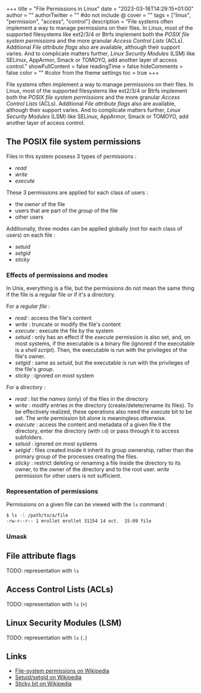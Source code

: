 +++
title = "File Permissions in Linux"
date = "2023-03-18T14:29:15+01:00"
author = ""
authorTwitter = "" #do not include @
cover = ""
tags = ["linux", "permission", "access", "control"]
description = "File systems often implement a way to manage permissions on their files. In Linux, most of the supported filesystems like ext2/3/4 or Btrfs implement both the *POSIX file system permissions* and the more granular *Access Control Lists* (ACLs). Additional *File attribute flags* also are available, although their support varies. And to complicate matters further, *Linux Security Modules* (LSM) like SELinux, AppArmor, Smack or TOMOYO, add another layer of access control."
showFullContent = false
readingTime = false
hideComments = false
color = "" #color from the theme settings
toc = true
+++

File systems often implement a way to manage permissions on their files. In Linux, most of
the supported filesystems like ext2/3/4 or Btrfs implement both the *POSIX file system permissions*
and the more granular *Access Control Lists* (ACLs). Additional *File attribute flags*
also are available, although their support varies. And to complicate matters further, *Linux 
Security Modules* (LSM) like SELinux, AppArmor, Smack or TOMOYO, add another layer of
access control.

## The POSIX file system permissions
Files in this system possess 3 types of permissions :
 - *read*
 - *write*
 - *execute*

These 3 permissions are applied for each class of users :
 - the *owner* of the file
 - users that are part of the *group* of the file
 - other users

Additionally, three modes can be applied globally (not for each class of users) on each file :
 - *setuid*
 - *setgid*
 - *sticky*

### Effects of permissions and modes
In Unix, everything is a file, but the permissions do not mean the same thing if the file
is a regular file or if it's a directory.

For a *regular file* :
 - *read* : access the file's content
 - *write* : truncate or modify the file's content
 - *execute* : execute the file by the system
 - *setuid* : only has an effect if the *execute* permission is also set, and, on most systems,
   if the executable is a binary file (ignored if the executable is a *shell script*). Then, the
   executable is run with the privileges of the file's owner.
 - *setgid* : same as *setuid*, but the executable is run with the privileges of the
   file's *group*.
 - *sticky* : ignored on most system

For a *directory* :
 - *read* : list the *names* (only) of the files in the directory
 - *write* : modify entries in the directory (create/delete/rename its files). To be effectively
   realized, these operations also need the *execute* bit to be set. The *write* permission
   bit alone is meaningless otherwise.
 - *execute* : access the content and metadata of a given file it the directory, enter the directory
   (with `cd`) or pass through it to access subfolders.
 - *setuid* : ignored on most systems
 - *setgid* : files created inside it inherit its group ownership, rather than the primary
   group of the processes creating the files.
 - *sticky* : restrict deleting or renaming a file inside the directory to its owner, to the 
   owner of the directory and to the root user. *write* permission for other users is not
   sufficient.

### Representation of permissions
Permissions on a given file can be viewed with the `ls` command :

```bash
$ ls -l /path/to/a/file
-rw-r--r-- 1 mrollet mrollet 31154 14 oct.  15:09 file
```

### Umask

## File attribute flags
TODO: representation with `ls`

## Access Control Lists (ACLs)
TODO: representation with `ls` (`+`)

## Linux Security Modules (LSM)
TODO: representation with `ls` (`.`)

## Links
 - [File-system permissions on Wikipedia](https://en.wikipedia.org/wiki/File-system_permissions)
 - [Setuid/setgid on Wikipedia](https://en.wikipedia.org/wiki/Setuid)
 - [Sticky bit on Wikipedia](https://en.wikipedia.org/wiki/Sticky_bit)